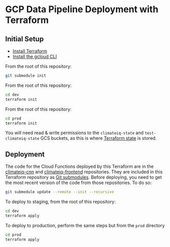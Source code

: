 # GCP Data Pipeline Deployment with Terraform

## Initial Setup
- [Install Terraform](https://developer.hashicorp.com/terraform/install)
- [Install the gcloud CLI](https://cloud.google.com/sdk/docs/install)

From the root of this repository:
```bash
git submodule init
```

From the root of this repository:
```bash
cd dev
terraform init
```

From the root of this repository:
```bash
cd prod
terraform init
```

You will need read & write permissions to the `climateiq-state` and
`test-climateiq-state` GCS buckets, as this is where
[Terraform state](https://developer.hashicorp.com/terraform/language/state)
is stored.

## Deployment

The code for the Cloud Functions deployed by this
Terraform are in the
[climateiq-cnn](https://github.com/UrbanSystemsLab/climateiq-cnn) and
[climateiq-frontend](https://github.com/UrbanSystemsLab/climateiq-frontend)
repositories.
They are included in this Terraform repository as
[Git submodules](https://git-scm.com/book/en/v2/Git-Tools-Submodules).
Before deploying, you need to get the most recent version of the code from those
repositories. To do so:

```bash
git submodule update --remote --init --recursive
```

To deploy to staging, from the root of this repository:
```bash
cd dev
terraform apply
```

To deploy to production, perform the same steps but from the `prod` directory
```bash
cd prod
terraform apply
```
